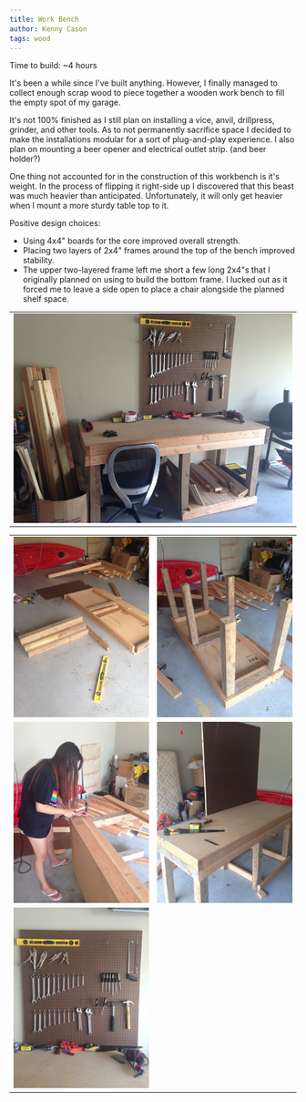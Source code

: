 ```yaml
---
title: Work Bench
author: Kenny Cason
tags: wood
---
```


Time to build: ~4 hours

It's been a while since I've built anything. However, I finally managed to collect enough scrap wood to piece together a wooden work bench to fill the empty spot of my garage. 

It's not 100% finished as I still plan on installing a vice, anvil, drillpress, grinder, and other tools. As to not permanently sacrifice space I decided to make the installations modular for a sort of plug-and-play experience. I also plan on mounting a beer opener and electrical outlet strip. (and beer holder?)

One thing not accounted for in the construction of this workbench is it's weight. In the process of flipping it right-side up I discovered that this beast was much heavier than anticipated. Unfortunately, it will only get heavier when I mount a more sturdy table top to it. 

Positive design choices:
- Using 4x4" boards for the core improved overall strength.
- Placing two layers of 2x4" frames around the top of the bench improved stability.
- The upper two-layered frame left me short a few long 2x4"s that I originally planned on using to build the bottom frame. I lucked out as it forced me to leave a side open to place a chair alongside the planned shelf space. 

<table>
<tr>
<td>
   <img src="/images/workbench/workbench6.jpg" width="600"/>
</td>
</tr>
</table>

<table>
<tr>
<td>
   <img src="/images/workbench/workbench1.jpg" width="300"/>
</td><td>
   <img src="/images/workbench/workbench2.jpg" width="300"/>
</td>
</tr> 
<tr>
<td>
   <img src="/images/workbench/workbench4.jpg" width="300"/> 
</td><td>
   <img src="/images/workbench/workbench5.jpg" width="300"/>
</td>
</tr> 
<tr>
<td>
   <img src="/images/workbench/workbench7.jpg" width="300"/>
</td><td>
</td>
</tr> 
</table>



